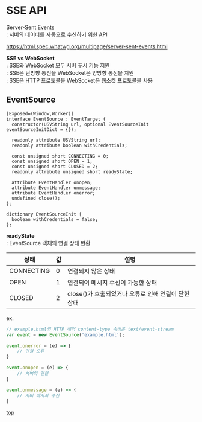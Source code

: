# SSE API   
Server-Sent Events   
: 서버의 데이터를 자동으로 수신하기 위한 API      


https://html.spec.whatwg.org/multipage/server-sent-events.html


**SSE vs WebSocket**   
: SSE와 WebSocket 모두 서버 푸시 기능 지원      
: SSE은 단방향 통신을 WebSocket은 양방향 통신을 지원     
: SSE은 HTTP 프로토콜을 WebSocket은 웹소켓 프로토콜을 사용  



## EventSource

```webidl
[Exposed=(Window,Worker)]
interface EventSource : EventTarget {
  constructor(USVString url, optional EventSourceInit eventSourceInitDict = {});

  readonly attribute USVString url;
  readonly attribute boolean withCredentials;

  const unsigned short CONNECTING = 0;
  const unsigned short OPEN = 1;
  const unsigned short CLOSED = 2;
  readonly attribute unsigned short readyState;

  attribute EventHandler onopen;
  attribute EventHandler onmessage;
  attribute EventHandler onerror;
  undefined close();
};

dictionary EventSourceInit {
  boolean withCredentials = false;
};
```


**readyState**   
: EventSource 객체의 연결 상태 반환

상태 | 값 | 설명
---|---|---
CONNECTING | 0 | 연결되지 않은 상태  
OPEN       | 1 | 연결되어 메시지 수신이 가능한 상태
CLOSED     | 2 | close()가 호출되었거나 오류로 인해 연결이 닫힌 상태  


ex.
```js
// example.html의 HTTP 헤더 content-type 속성은 text/event-stream
var event = new EventSource('example.html');

event.onerror = (e) => {
    // 연결 오류
}

event.onopen = (e) => {
    // 서버와 연결
}

event.onmessage = (e) => {
    // 서버 메시지 수신  
}
```



[top](#)
